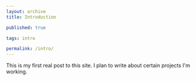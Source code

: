 ```yaml
---
layout: archive
title: Introduction

published: true

tags: intro

permalink: /intro/
---
```

This is my first real post to this site. I plan to write about certain projects I'm working.
